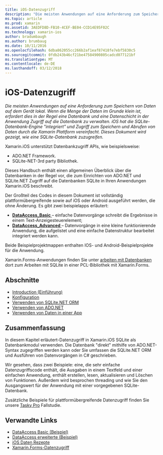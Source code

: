 ```yaml
---
title: iOS-Datenzugriff
description: "Die meisten Anwendungen auf eine Anforderung zum Speichern von Daten auf dem Gerät lokal. Wenn die Menge der Daten im Grunde klein ist, erfordert dies in der Regel eine Datenbank und eine Datenschicht in der Anwendung Zugriff auf die Datenbank zu verwalten. iOS hat die SQLite-Datenbank-Engine \"integriert\" und Zugriff zum Speichern und Abrufen von Daten durch die Xamarin Plattform vereinfacht. Dieses Dokument wird gezeigt, wie eine SQLite-Datenbank zuzugreifen."
ms.topic: article
ms.prod: xamarin
ms.assetid: 3AEDFD8D-FB10-4CEF-BE04-CCD14E95F02C
ms.technology: xamarin-ios
author: bradumbaugh
ms.author: brumbaug
ms.date: 10/11/2016
ms.openlocfilehash: 6dba862055cc266b2af1eaf87418fe7ebf5830c5
ms.sourcegitcommit: 0fdb243b46cf21be47584900805cadcd077121bf
ms.translationtype: MT
ms.contentlocale: de-DE
ms.lasthandoff: 03/12/2018
---
```

# <a name="ios-data-access"></a>iOS-Datenzugriff

_Die meisten Anwendungen auf eine Anforderung zum Speichern von Daten auf dem Gerät lokal. Wenn die Menge der Daten im Grunde klein ist, erfordert dies in der Regel eine Datenbank und eine Datenschicht in der Anwendung Zugriff auf die Datenbank zu verwalten. iOS hat die SQLite-Datenbank-Engine "integriert" und Zugriff zum Speichern und Abrufen von Daten durch die Xamarin Plattform vereinfacht. Dieses Dokument wird gezeigt, wie eine SQLite-Datenbank zuzugreifen._

Xamarin.iOS unterstützt Datenbankzugriff APIs, wie beispielsweise:

-  ADO.NET Framework.
-  SQLite-NET-3rd party Bibliothek.

Dieses Handbuch enthält einen allgemeinen Überblick über die Datenbanken in der Regel vor, die zum Einrichten von ADO.NET und SQLite.NET Zugriff auf die Datenbanken SQLite in Ihren Anwendungen Xamarin.iOS beschreibt. 

Der Großteil des Codes in diesem Dokument ist vollständig plattformübergreifende sowie auf iOS oder Android ausgeführt werden, die ohne Änderung. Es gibt zwei beispielapps erläutert:

-  [**DataAccess_Basic** ](https://github.com/xamarin/mobile-samples/tree/master/DataAccess/Basic) – einfache Datenvorgänge schreibt die Ergebnisse in einem Text-Anzeigesteuerelement;
-  [**DataAccess_Advanced** ](https://github.com/xamarin/mobile-samples/tree/master/DataAccess/Advanced) – Datenvorgänge in eine kleine funktionierende Anwendung, die aufgelistet und eine einfache Datenstruktur bearbeitet integriert werden kann.

Beide Beispielprojektmappen enthalten IOS- und Android-Beispielprojekte für die Anwendung.

Xamarin.Forms-Anwendungen finden Sie unter [arbeiten mit Datenbanken](~/xamarin-forms/app-fundamentals/databases.md) dort zum Arbeiten mit SQLite in einer PCL-Bibliothek mit Xamarin.Forms.

## <a name="sections"></a>Abschnitte

-  [Introduction (Einführung)](introduction.md)
-  [Konfiguration](configuration.md)
-  [Verwenden von SQLite.NET ORM](using-sqlite-orm.md)
-  [Verwenden von ADO.NET](using-adonet.md)
-  [Verwenden von Daten in einer App](using-data-in-an-app.md)


## <a name="summary"></a>Zusammenfassung

In diesem Kapitel erläutert-Datenzugriff in Xamarin.iOS SQLite als Datenbankmodul verwenden. Die Datenbank "direkt" mithilfe von ADO.NET-Syntax zugegriffen werden kann oder Sie umfassen die SQLite.NET ORM und Ausführen von Datenvorgängen in C# geschrieben.

Wir gesehen, dass zwei Beispiele: eine, die sehr einfache Datenzugriffscode enthält, die Ausgaben in einem Textfeld und einer einfachen Anwendung, enthält erstellen, lesen, aktualisieren und Löschen von Funktionen. Außerdem wird besprochen threading und wie Sie den Ausgangswert für der Anwendung mit einer vorgegebenen SQLite-Datenbank.

Zusätzliche Beispiele für plattformübergreifende Datenzugriff finden Sie unsere [Tasky Pro](~/cross-platform/app-fundamentals/building-cross-platform-applications/case-study-tasky.md) Fallstudie.

## <a name="related-links"></a>Verwandte Links

- [DataAccess Basic (Beispiel)](https://github.com/xamarin/mobile-samples/tree/master/DataAccess/Basic)
- [DataAccess erweiterte (Beispiel)](https://github.com/xamarin/mobile-samples/tree/master/DataAccess/Advanced)
- [iOS Daten Rezepte](https://developer.xamarin.com/recipes/ios/data/sqlite/)
- [Xamarin.Forms-Datenzugriff](~/xamarin-forms/app-fundamentals/databases.md)
